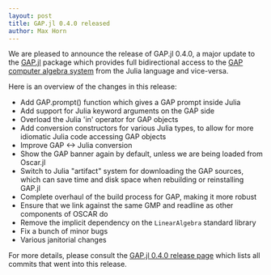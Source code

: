 ```yaml
---
layout: post
title: GAP.jl 0.4.0 released
author: Max Horn
---
```

We are pleased to announce the release of GAP.jl 0.4.0, a major update to the
[GAP.jl](https://github.com/oscar-system/GAP.jl) package which provides full
bidirectional access to the [GAP computer algebra system](https://www.gap-system.org)
from the Julia language and vice-versa.

Here is an overview of the changes in this release:

- Add GAP.prompt() function which gives a GAP prompt inside Julia
- Add support for Julia keyword arguments on the GAP side
- Overload the Julia 'in' operator for GAP objects
- Add conversion constructors for various Julia types, to allow for more
  idiomatic Julia code accessing GAP objects
- Improve GAP <-> Julia conversion
- Show the GAP banner again by default, unless we are being loaded from Oscar.jl
- Switch to Julia "artifact" system for downloading the GAP sources,
  which can save time and disk space when rebuilding or reinstalling GAP.jl
- Complete overhaul of the build process for GAP, making it more robust
- Ensure that we link against the same GMP and readline as other components of
  OSCAR do
- Remove the implicit dependency on the `LinearAlgebra` standard library
- Fix a bunch of minor bugs
- Various janitorial changes

For more details, please consult the
[GAP.jl 0.4.0 release page](https://github.com/oscar-system/GAP.jl/releases/tag/v0.4.0)
which lists all commits that went into this release.
